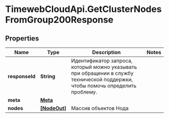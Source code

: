 # TimewebCloudApi.GetClusterNodesFromGroup200Response

## Properties

Name | Type | Description | Notes
------------ | ------------- | ------------- | -------------
**responseId** | **String** | Идентификатор запроса, который можно указывать при обращении в службу технической поддержки, чтобы помочь определить проблему. | 
**meta** | [**Meta**](Meta.md) |  | 
**nodes** | [**[NodeOut]**](NodeOut.md) | Массив объектов Нода | 



